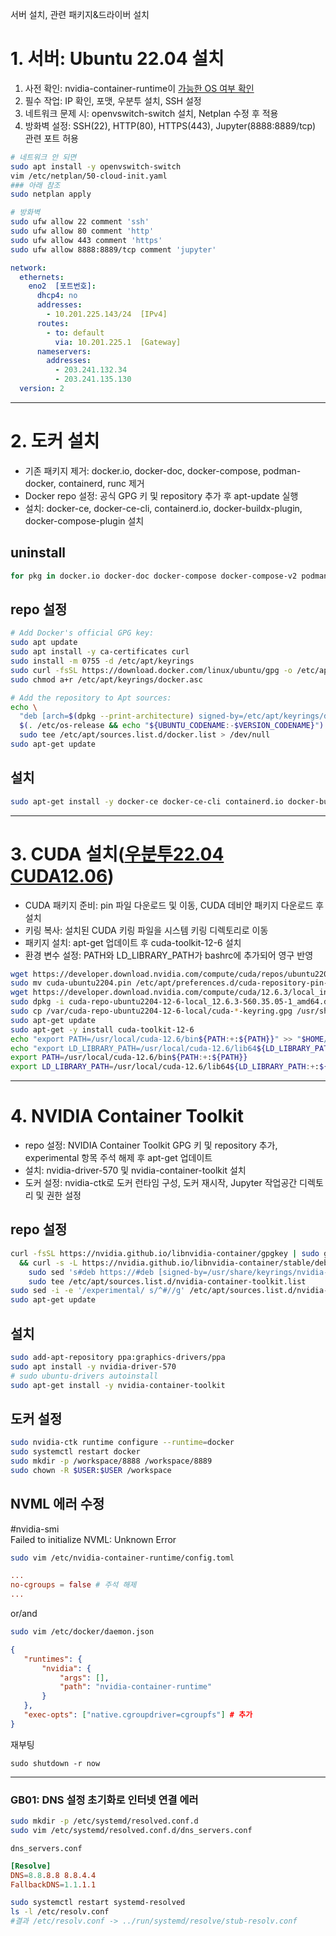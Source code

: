 서버 설치, 관련 패키지&드라이버 설치

# 1. 서버: Ubuntu 22.04 설치

1. 사전 확인: nvidia-container-runtime이 [가능한 OS 여부 확인](https://nvidia.github.io/nvidia-container-runtime/)
1. 필수 작업: IP 확인, 포맷, 우분투 설치, SSH 설정
1. 네트워크 문제 시: openvswitch-switch 설치, Netplan 수정 후 적용
1. 방화벽 설정: SSH(22), HTTP(80), HTTPS(443), Jupyter(8888:8889/tcp) 관련 포트 허용
```bash
# 네트워크 안 되면
sudo apt install -y openvswitch-switch
vim /etc/netplan/50-cloud-init.yaml
### 아래 참조
sudo netplan apply

# 방화벽
sudo ufw allow 22 comment 'ssh'
sudo ufw allow 80 comment 'http'
sudo ufw allow 443 comment 'https'
sudo ufw allow 8888:8889/tcp comment 'jupyter'
```

```yml
network:
  ethernets:
    eno2  [포트번호]:
      dhcp4: no
      addresses:
        - 10.201.225.143/24  [IPv4]
      routes:
        - to: default
          via: 10.201.225.1  [Gateway]
      nameservers:
        addresses:
          - 203.241.132.34
          - 203.241.135.130
  version: 2
```
---
# 2. 도커 설치
- 기존 패키지 제거: docker.io, docker-doc, docker-compose, podman-docker, containerd, runc 제거
- Docker repo 설정: 공식 GPG 키 및 repository 추가 후 apt-update 실행
- 설치: docker-ce, docker-ce-cli, containerd.io, docker-buildx-plugin, docker-compose-plugin 설치
## uninstall
```bash
for pkg in docker.io docker-doc docker-compose docker-compose-v2 podman-docker containerd runc; do sudo apt-get remove $pkg; done
```
## repo 설정
```bash
# Add Docker's official GPG key:
sudo apt update
sudo apt install -y ca-certificates curl
sudo install -m 0755 -d /etc/apt/keyrings
sudo curl -fsSL https://download.docker.com/linux/ubuntu/gpg -o /etc/apt/keyrings/docker.asc
sudo chmod a+r /etc/apt/keyrings/docker.asc

# Add the repository to Apt sources:
echo \
  "deb [arch=$(dpkg --print-architecture) signed-by=/etc/apt/keyrings/docker.asc] https://download.docker.com/linux/ubuntu \
  $(. /etc/os-release && echo "${UBUNTU_CODENAME:-$VERSION_CODENAME}") stable" | \
  sudo tee /etc/apt/sources.list.d/docker.list > /dev/null
sudo apt-get update
```

## 설치
```bash
sudo apt-get install -y docker-ce docker-ce-cli containerd.io docker-buildx-plugin docker-compose-plugin
```

---
# 3. CUDA 설치([우분투22.04 CUDA12.06](https://developer.nvidia.com/cuda-12-6-3-download-archive?target_os=Linux&target_arch=x86_64&Distribution=Ubuntu&target_version=22.04&target_type=deb_local))
- CUDA 패키지 준비: pin 파일 다운로드 및 이동, CUDA 데비안 패키지 다운로드 후 설치
- 키링 복사: 설치된 CUDA 키링 파일을 시스템 키링 디렉토리로 이동
- 패키지 설치: apt-get 업데이트 후 cuda-toolkit-12-6 설치
- 환경 변수 설정: PATH와 LD_LIBRARY_PATH가 bashrc에 추가되어 영구 반영
```bash
wget https://developer.download.nvidia.com/compute/cuda/repos/ubuntu2204/x86_64/cuda-ubuntu2204.pin
sudo mv cuda-ubuntu2204.pin /etc/apt/preferences.d/cuda-repository-pin-600
wget https://developer.download.nvidia.com/compute/cuda/12.6.3/local_installers/cuda-repo-ubuntu2204-12-6-local_12.6.3-560.35.05-1_amd64.deb
sudo dpkg -i cuda-repo-ubuntu2204-12-6-local_12.6.3-560.35.05-1_amd64.deb
sudo cp /var/cuda-repo-ubuntu2204-12-6-local/cuda-*-keyring.gpg /usr/share/keyrings/
sudo apt-get update
sudo apt-get -y install cuda-toolkit-12-6
echo "export PATH=/usr/local/cuda-12.6/bin${PATH:+:${PATH}}" >> "$HOME/.bashrc"
echo "export LD_LIBRARY_PATH=/usr/local/cuda-12.6/lib64${LD_LIBRARY_PATH:+:${LD_LIBRARY_PATH}}" >> "$HOME/.bashrc"
export PATH=/usr/local/cuda-12.6/bin${PATH:+:${PATH}}
export LD_LIBRARY_PATH=/usr/local/cuda-12.6/lib64${LD_LIBRARY_PATH:+:${LD_LIBRARY_PATH}}
```

---
# 4. NVIDIA Container Toolkit
- repo 설정: NVIDIA Container Toolkit GPG 키 및 repository 추가, experimental 항목 주석 해제 후 apt-get 업데이트
- 설치: nvidia-driver-570 및 nvidia-container-toolkit 설치
- 도커 설정: nvidia-ctk로 도커 런타임 구성, 도커 재시작, Jupyter 작업공간 디렉토리 및 권한 설정
## repo 설정
```bash
curl -fsSL https://nvidia.github.io/libnvidia-container/gpgkey | sudo gpg --dearmor -o /usr/share/keyrings/nvidia-container-toolkit-keyring.gpg \
  && curl -s -L https://nvidia.github.io/libnvidia-container/stable/deb/nvidia-container-toolkit.list | \
    sudo sed 's#deb https://#deb [signed-by=/usr/share/keyrings/nvidia-container-toolkit-keyring.gpg] https://#g' | \
    sudo tee /etc/apt/sources.list.d/nvidia-container-toolkit.list
sudo sed -i -e '/experimental/ s/^#//g' /etc/apt/sources.list.d/nvidia-container-toolkit.list
sudo apt-get update
```
## 설치
```bash
sudo add-apt-repository ppa:graphics-drivers/ppa
sudo apt install -y nvidia-driver-570
# sudo ubuntu-drivers autoinstall
sudo apt-get install -y nvidia-container-toolkit
```

## 도커 설정
```bash
sudo nvidia-ctk runtime configure --runtime=docker
sudo systemctl restart docker
sudo mkdir -p /workspace/8888 /workspace/8889
sudo chown -R $USER:$USER /workspace
```

## NVML 에러 수정
#nvidia-smi<br>
Failed to initialize NVML: Unknown Error
```bash
sudo vim /etc/nvidia-container-runtime/config.toml
```
```toml
...
no-cgroups = false # 주석 해제
...
```

or/and
```bash
sudo vim /etc/docker/daemon.json 
```
```json
{  
   "runtimes": {  
       "nvidia": {  
           "args": [],  
           "path": "nvidia-container-runtime"  
       }  
   },  
   "exec-opts": ["native.cgroupdriver=cgroupfs"] # 추가
} 
```
재부팅
```
sudo shutdown -r now
```


---
### GB01: DNS 설정 초기화로 인터넷 연결 에러
```bash
sudo mkdir -p /etc/systemd/resolved.conf.d
sudo vim /etc/systemd/resolved.conf.d/dns_servers.conf
```
`dns_servers.conf`
```conf
[Resolve]
DNS=8.8.8.8 8.8.4.4
FallbackDNS=1.1.1.1
```

```bash
sudo systemctl restart systemd-resolved
ls -l /etc/resolv.conf
#결과 /etc/resolv.conf -> ../run/systemd/resolve/stub-resolv.conf
```